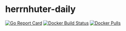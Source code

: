 # herrnhuter-daily
[![Go Report Card](https://goreportcard.com/badge/github.com/Kaitsh/herrnhuter-daily)](https://goreportcard.com/report/github.com/Kaitsh/herrnhuter-daily)
[![Docker Build Status](https://img.shields.io/docker/build/jrottenberg/ffmpeg.svg)](https://hub.docker.com/r/kaitsh/herrnhuter-daily/)
[![Docker Pulls](https://img.shields.io/docker/pulls/mashape/kong.svg)](https://hub.docker.com/r/kaitsh/herrnhuter-daily/)

